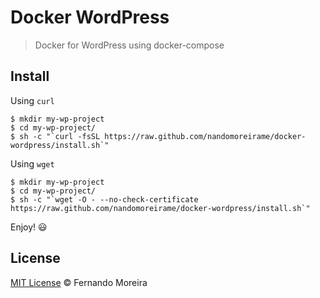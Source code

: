 # Docker WordPress

> Docker for WordPress using docker-compose

## Install

Using `curl`

```
$ mkdir my-wp-project
$ cd my-wp-project/
$ sh -c "`curl -fsSL https://raw.github.com/nandomoreirame/docker-wordpress/install.sh`"
```

Using `wget`

```
$ mkdir my-wp-project
$ cd my-wp-project/
$ sh -c "`wget -O - --no-check-certificate https://raw.github.com/nandomoreirame/docker-wordpress/install.sh`"
```

Enjoy! :smiley:

## License

[MIT License](/LICENSE) © Fernando Moreira
